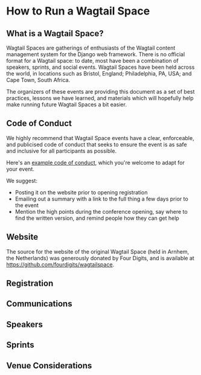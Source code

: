 # How to Run a Wagtail Space

## What is a Wagtail Space?

Wagtail Spaces are gatherings of enthusiasts of the Wagtail content management system for the Django web framework. There is no official format for a Wagtail space: to date, most have been a combination of speakers, sprints, and social events. Wagtail Spaces have been held across the world, in locations such as Bristol, England; Philadelphia, PA, USA; and Cape Town, South Africa.

The organizers of these events are providing this document as a set of best practices, lessons we have learned, and materials which will hopefully help make running future Wagtail Spaces a bit easier.

## Code of Conduct

We highly recommend that Wagtail Space events have a clear, enforceable, and publicised code of conduct that seeks to ensure the event is as safe and inclusive for all participants as possible.

Here's an [example code of conduct](example-coc.md), which you're welcome to adapt for your event.

We suggest:
- Posting it on the website prior to opening registration
- Emailing out a summary with a link to the full thing a few days prior to the event
- Mention the high points during the conference opening, say where to find the written version, and remind people how they can get help

## Website

The source for the website of the original Wagtail Space (held in Arnhem, the Netherlands) was generously donated by Four Digits, and is available at https://github.com/fourdigits/wagtailspace.

## Registration

## Communications

## Speakers

## Sprints

## Venue Considerations

